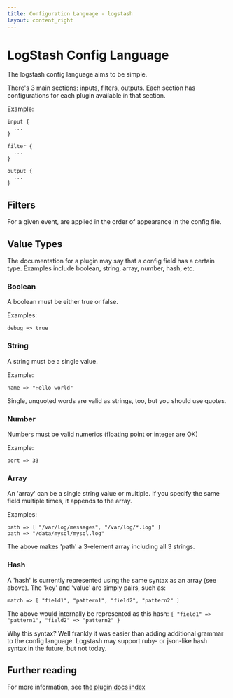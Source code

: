```yaml
---
title: Configuration Language - logstash
layout: content_right
---
```

# LogStash Config Language

The logstash config language aims to be simple.

There's 3 main sections: inputs, filters, outputs. Each section has
configurations for each plugin available in that section.

Example:

    input {
      ...
    }

    filter {
      ...
    }

    output {
      ...
    }

## Filters

For a given event, are applied in the order of appearance in the config file.

## Value Types

The documentation for a plugin may say that a config field has a certain type.
Examples include boolean, string, array, number, hash, etc.

### Boolean

A boolean must be either true or false.

Examples:

    debug => true

### String

A string must be a single value.

Example:

    name => "Hello world"

Single, unquoted words are valid as strings, too, but you should use quotes.

### Number

Numbers must be valid numerics (floating point or integer are OK)

Example:

    port => 33

### Array

An 'array' can be a single string value or multiple. If you specify the same
field multiple times, it appends to the array.

Examples:

    path => [ "/var/log/messages", "/var/log/*.log" ]
    path => "/data/mysql/mysql.log"

The above makes 'path' a 3-element array including all 3 strings.

### Hash

A 'hash' is currently represented using the same syntax as an array (see above).
The 'key' and 'value' are simply pairs, such as:

    match => [ "field1", "pattern1", "field2", "pattern2" ]

The above would internally be represented as this hash: `{ "field1" =>
"pattern1", "field2" => "pattern2" }`

Why this syntax? Well frankly it was easier than adding additional grammar to
the config language. Logstash may support ruby- or json-like hash syntax in the
future, but not today.

## Further reading

For more information, see [the plugin docs index](index)
